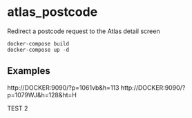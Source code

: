 # atlas_postcode
Redirect a postcode request to the Atlas detail screen

	docker-compose build
	docker-compose up -d

Examples
--------

http://DOCKER:9090/?p=1061vb&h=113
http://DOCKER:9090/?p=1079WJ&h=128&ht=H


TEST 2

